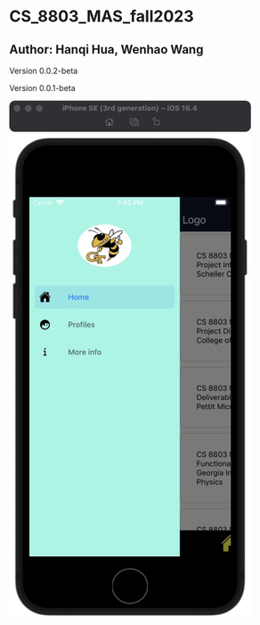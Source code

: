 # CS_8803_MAS_fall2023

## Author: Hanqi Hua, Wenhao Wang

Version 0.0.2-beta

Version 0.0.1-beta

![Another Image](assets/ReadME/1.jpg)
